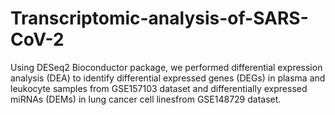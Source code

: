 # Transcriptomic-analysis-of-SARS-CoV-2
Using DESeq2 Bioconductor package, we performed differential expression analysis (DEA) to identify differential expressed genes (DEGs) in plasma and leukocyte samples from GSE157103 dataset and differentially expressed miRNAs (DEMs) in lung cancer cell linesfrom GSE148729 dataset.
